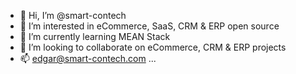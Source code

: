 - 👋 Hi, I’m @smart-contech
- 👀 I’m interested in eCommerce, SaaS, CRM & ERP open source
- 🌱 I’m currently learning MEAN Stack
- 💞️ I’m looking to collaborate on eCommerce, CRM & ERP projects
- 📫 edgar@smart-contech.com ...

<!---
smart-contech/smart-contech is a ✨ special ✨ repository because its `README.md` (this file) appears on your GitHub profile.
You can click the Preview link to take a look at your changes.
--->
